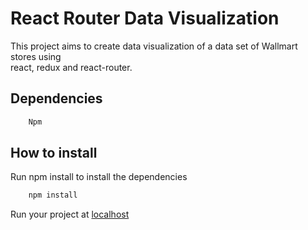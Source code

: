 # React Router Data Visualization

This project aims to create data visualization of a data set of Wallmart stores using  
react, redux and react-router.

## Dependencies

```bash
    Npm
```

## How to install

Run npm install to install the dependencies

```bash
    npm install
```

Run your project at [localhost](http://localhost:8080/)